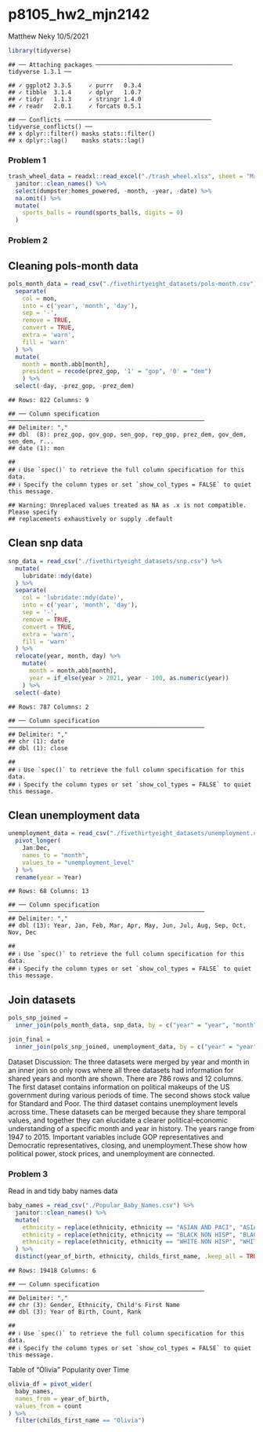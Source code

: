 p8105\_hw2\_mjn2142
================
Matthew Neky
10/5/2021

``` r
library(tidyverse)
```

    ## ── Attaching packages ─────────────────────────────────────── tidyverse 1.3.1 ──

    ## ✓ ggplot2 3.3.5     ✓ purrr   0.3.4
    ## ✓ tibble  3.1.4     ✓ dplyr   1.0.7
    ## ✓ tidyr   1.1.3     ✓ stringr 1.4.0
    ## ✓ readr   2.0.1     ✓ forcats 0.5.1

    ## ── Conflicts ────────────────────────────────────────── tidyverse_conflicts() ──
    ## x dplyr::filter() masks stats::filter()
    ## x dplyr::lag()    masks stats::lag()

### Problem 1

``` r
trash_wheel_data = readxl::read_excel("./trash_wheel.xlsx", sheet = "Mr. Trash Wheel") %>%
  janitor::clean_names() %>%
  select(dumpster:homes_powered, -month, -year, -date) %>%
  na.omit() %>% 
  mutate(
    sports_balls = round(sports_balls, digits = 0)
  )
```

### Problem 2

## Cleaning pols-month data

``` r
pols_month_data = read_csv("./fivethirtyeight_datasets/pols-month.csv") %>% 
  separate(
    col = mon,
    into = c('year', 'month', 'day'),
    sep = '-',
    remove = TRUE,
    convert = TRUE,
    extra = 'warn',
    fill = 'warn'
  ) %>% 
  mutate(
    month = month.abb[month],
    president = recode(prez_gop, '1' = "gop", '0' = "dem")
    ) %>% 
  select(-day, -prez_gop, -prez_dem)
```

    ## Rows: 822 Columns: 9

    ## ── Column specification ────────────────────────────────────────────────────────
    ## Delimiter: ","
    ## dbl  (8): prez_gop, gov_gop, sen_gop, rep_gop, prez_dem, gov_dem, sen_dem, r...
    ## date (1): mon

    ## 
    ## ℹ Use `spec()` to retrieve the full column specification for this data.
    ## ℹ Specify the column types or set `show_col_types = FALSE` to quiet this message.

    ## Warning: Unreplaced values treated as NA as .x is not compatible. Please specify
    ## replacements exhaustively or supply .default

## Clean snp data

``` r
snp_data = read_csv("./fivethirtyeight_datasets/snp.csv") %>% 
  mutate(
    lubridate::mdy(date)
  ) %>% 
  separate(
    col = 'lubridate::mdy(date)',
    into = c('year', 'month', 'day'),
    sep = '-',
    remove = TRUE,
    convert = TRUE,
    extra = 'warn',
    fill = 'warn'
  ) %>% 
  relocate(year, month, day) %>% 
    mutate(
      month = month.abb[month],
      year = if_else(year > 2021, year - 100, as.numeric(year))
    ) %>% 
  select(-date)
```

    ## Rows: 787 Columns: 2

    ## ── Column specification ────────────────────────────────────────────────────────
    ## Delimiter: ","
    ## chr (1): date
    ## dbl (1): close

    ## 
    ## ℹ Use `spec()` to retrieve the full column specification for this data.
    ## ℹ Specify the column types or set `show_col_types = FALSE` to quiet this message.

## Clean unemployment data

``` r
unemployment_data = read_csv("./fivethirtyeight_datasets/unemployment.csv") %>% 
  pivot_longer(
    Jan:Dec,
    names_to = "month",
    values_to = "unemployment_level"
  ) %>% 
  rename(year = Year)
```

    ## Rows: 68 Columns: 13

    ## ── Column specification ────────────────────────────────────────────────────────
    ## Delimiter: ","
    ## dbl (13): Year, Jan, Feb, Mar, Apr, May, Jun, Jul, Aug, Sep, Oct, Nov, Dec

    ## 
    ## ℹ Use `spec()` to retrieve the full column specification for this data.
    ## ℹ Specify the column types or set `show_col_types = FALSE` to quiet this message.

## Join datasets

``` r
pols_snp_joined = 
  inner_join(pols_month_data, snp_data, by = c("year" = "year", "month" = "month"))

join_final =
  inner_join(pols_snp_joined, unemployment_data, by = c("year" = "year", "month" = "month"))
```

Dataset Discussion: The three datasets were merged by year and month in
an inner join so only rows where all three datasets had information for
shared years and month are shown. There are 786 rows and 12 columns. The
first dataset contains information on political makeups of the US
government during various periods of time. The second shows stock value
for Standard and Poor. The third dataset contains unemployment levels
across time. These datasets can be merged because they share temporal
values, and together they can elucidate a clearer political-economic
understanding of a specific month and year in history. The years range
from 1947 to 2015. Important variables include GOP representatives and
Democratic representatives, closing, and unemployment.These show how
political power, stock prices, and unemployment are connected.

### Problem 3

Read in and tidy baby names data

``` r
baby_names = read_csv("./Popular_Baby_Names.csv") %>% 
  janitor::clean_names() %>% 
  mutate(
    ethnicity = replace(ethnicity, ethnicity == "ASIAN AND PACI", "ASIAN AND PACIFIC ISLANDER"),
    ethnicity = replace(ethnicity, ethnicity == "BLACK NON HISP", "BLACK NON HISPANIC"),
    ethnicity = replace(ethnicity, ethnicity == "WHITE NON HISP", "WHITE NON HISPANIC")
  ) %>% 
  distinct(year_of_birth, ethnicity, childs_first_name, .keep_all = TRUE)
```

    ## Rows: 19418 Columns: 6

    ## ── Column specification ────────────────────────────────────────────────────────
    ## Delimiter: ","
    ## chr (3): Gender, Ethnicity, Child's First Name
    ## dbl (3): Year of Birth, Count, Rank

    ## 
    ## ℹ Use `spec()` to retrieve the full column specification for this data.
    ## ℹ Specify the column types or set `show_col_types = FALSE` to quiet this message.

Table of “Olivia” Popularity over Time

``` r
olivia_df = pivot_wider(
  baby_names,
  names_from = year_of_birth,
  values_from = count
) %>% 
  filter(childs_first_name == "Olivia")
```
